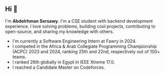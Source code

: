 ## Hi 👋

I'm **Abdelrhman Sersawy**. I'm a CSE student with backend development experience. I love solving problems, building cool projects, contributing to open-source, and sharing my knowledge with others.

- I'm currently a Software Engineering Intern at Fawry in 2024.
- I competed in the Africa & Arab Collegiate Programming Championship (ACPC) 2023 and 2024, ranking 25th and 22nd, respectively out of 100+ teams.
- I ranked 26th globally in Egypt in IEEE Xtreme 17.0.
- I reached a Candidate Master on Codeforces.



